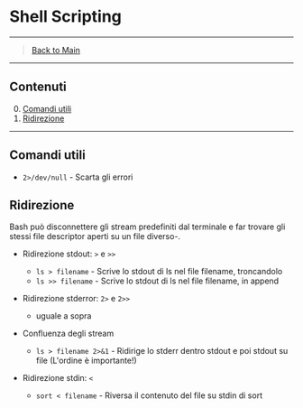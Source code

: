 # Shell Scripting

---------------
> [Back to Main](../../../)
---------------
## Contenuti

0. [Comandi utili](#comandi-utili)
1. [Ridirezione](#ridirezioni)

---------------
## Comandi utili

* `2>/dev/null` - Scarta gli errori 


## Ridirezione

Bash può disconnettere gli stream predefiniti dal terminale e far trovare gli stessi file descriptor aperti su un file diverso-.

* Ridirezione stdout: `>` e `>>`
  * `ls > filename` - Scrive lo stdout di ls nel file filename, troncandolo
  * `ls >> filename` - Scrive lo stdout di ls nel file filename, in append

* Ridirezione stderror: `2>` e `2>>`
  * uguale a sopra

* Confluenza degli stream
  * `ls > filename 2>&1` - Ridirige lo stderr dentro stdout e poi stdout su file (L'ordine è importante!)

* Ridirezione stdin: `<`
  * `sort < filename` - Riversa il contenuto del file su stdin di sort
